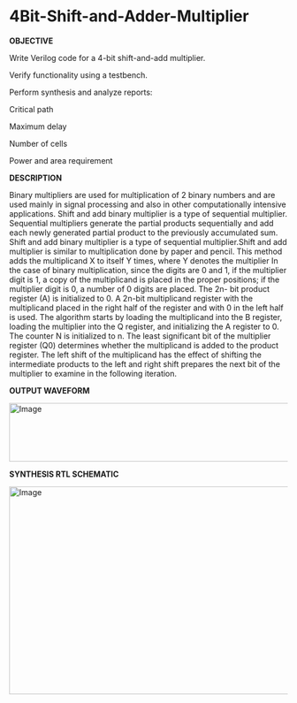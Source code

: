 # 4Bit-Shift-and-Adder-Multiplier

**OBJECTIVE**


Write Verilog code for a 4-bit shift-and-add multiplier.

Verify functionality using a testbench.

Perform synthesis and analyze reports:

Critical path

Maximum delay

Number of cells

Power and area requirement


**DESCRIPTION**

Binary multipliers are used for multiplication of 2 binary numbers and are used mainly in signal processing and also in other computationally intensive applications. Shift and add binary multiplier is a type of sequential multiplier. Sequential multipliers generate the partial products sequentially and add each newly generated partial product to the previously accumulated sum. Shift and add binary multiplier is a type of sequential multiplier.Shift and add multiplier is similar to multiplication done by paper and pencil. This method adds the multiplicand X to itself Y times, where Y denotes the multiplier In the case of binary multiplication, since the digits are 0 and 1, if the multiplier digit is 1, a copy of the multiplicand is placed in the proper positions; if the multiplier digit is 0, a number of 0 digits are placed. The 2n- bit product register (A) is initialized to 0. A 2n-bit multiplicand register with the multiplicand placed in the right half of the register and with 0 in the left half is used. The algorithm starts by loading the multiplicand into the B register, loading the multiplier into the Q register, and initializing the A register to 0. The counter N is initialized to n. The least significant bit of the multiplier register (Q0) determines whether the multiplicand is added to the product register. The left shift of the multiplicand has the effect of shifting the intermediate products to the left and right shift prepares the next bit of the multiplier to examine in the following iteration.


**OUTPUT WAVEFORM**


<img width="529" height="106" alt="Image" src="https://github.com/user-attachments/assets/b0a11871-7f45-4e3c-a002-d2dcae36b5ab" />


**SYNTHESIS RTL SCHEMATIC**


<img width="545" height="376" alt="Image" src="https://github.com/user-attachments/assets/33eb589a-1b89-4864-9355-17b99081caf6" />
